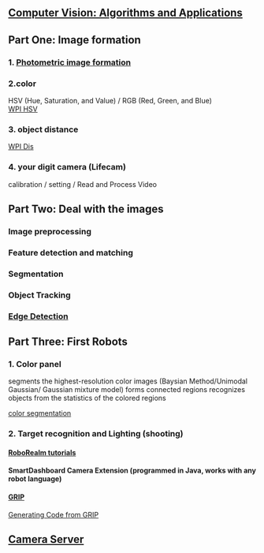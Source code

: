 
## [Computer Vision: Algorithms and Applications](http://szeliski.org/Book/)

## Part One: Image formation

### 1. [Photometric image formation](https://cseweb.ucsd.edu/classes/sp15/cse152-a/lec6.pdf)

### 2.color  
HSV (Hue, Saturation, and Value) / RGB (Red, Green, and Blue)        
[WPI HSV](https://docs.wpilib.org/en/latest/docs/software/vision-processing/introduction/identifying-and-processing-the-targets.html#what-is-hsl-hsv)

### 3. object distance
[WPI Dis](https://docs.wpilib.org/en/latest/docs/software/vision-processing/introduction/identifying-and-processing-the-targets.html#distance)


### 4. your digit camera (Lifecam)
calibration / setting /  Read and Process Video


## Part Two: Deal with the images

### Image preprocessing

### Feature detection and matching

### Segmentation

### Object Tracking 

### [Edge Detection](https://alliance.seas.upenn.edu/~cis581/Lectures/Fall2019/cis581-2019-Convolution3-py.pdf)

## Part Three: First Robots

### 1. Color panel 

 segments the highest-resolution color images  (Baysian Method/Unimodal Gaussian/ Gaussian mixture model)
 forms connected regions 
 recognizes objects from the statistics of the colored regions   

[color segmentation](https://www.cs.cmu.edu/~dst/Tekkotsu/Tutorial/colorsegment.shtml)

### 2. Target recognition and Lighting (shooting)

#### [RoboRealm tutorials](http://www.roborealm.com/tutorials.php)

#### SmartDashboard Camera Extension (programmed in Java, works with any robot language)

#### [GRIP](https://docs.wpilib.org/en/latest/docs/software/vision-processing/grip/introduction-to-grip.html)

[Generating Code from GRIP](https://docs.wpilib.org/en/latest/docs/software/vision-processing/grip/generating-code-from-grip.html) 

## [Camera Server](https://first.wpi.edu/FRC/roborio/beta/docs/java/edu/wpi/first/wpilibj/CameraServer.html)

